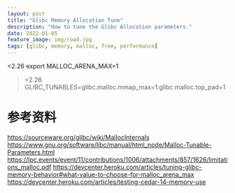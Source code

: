 ```yaml
---
layout: post
title: "Glibc Memory Allocation Tune"
description: "How to tune the Glibc Allocation parameters."
date: 2022-01-05
feature_image: img/road.jpg
tags: [glibc, memory, malloc, free, performance]
---
```


<2.26
export MALLOC_ARENA_MAX=1

>=2.26
GLIBC_TUNABLES=glibc.malloc.mmap_max=1:glibc.malloc.top_pad=1


# 参考资料

https://sourceware.org/glibc/wiki/MallocInternals
https://www.gnu.org/software/libc/manual/html_node/Malloc-Tunable-Parameters.html
https://lpc.events/event/11/contributions/1006/attachments/857/1626/limitations_malloc.pdf
https://devcenter.heroku.com/articles/tuning-glibc-memory-behavior#what-value-to-choose-for-malloc_arena_max
https://devcenter.heroku.com/articles/testing-cedar-14-memory-use
